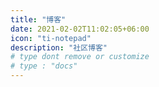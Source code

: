 ```yaml
---
title: "博客"
date: 2021-02-02T11:02:05+06:00
icon: "ti-notepad"
description: "社区博客"
# type dont remove or customize
# type : "docs"
---
```

